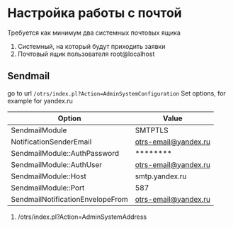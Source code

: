 # Настройка работы с почтой

Требуется как минимум два системных почтовых ящика
1. Системный, на который будут приходить заявки
2. Почтовый ящик пользователя root@localhost

## Sendmail

go to url `/otrs/index.pl?Action=AdminSystemConfiguration`
Set options, for example for yandex.ru

Option                  | Value
------------------------|----------
SendmailModule          | SMTPTLS
NotificationSenderEmail | otrs-email@yandex.ru
SendmailModule::AuthPassword  | ********
SendmailModule::AuthUser | otrs-email@yandex.ru
SendmailModule::Host | smtp.yandex.ru
SendmailModule::Port | 587
SendmailNotificationEnvelopeFrom | otrs-email@yandex.ru


1. /otrs/index.pl?Action=AdminSystemAddress
